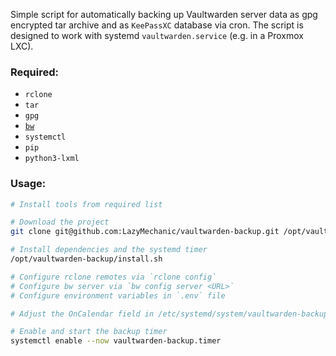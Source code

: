 Simple script for automatically backing up Vaultwarden server data as gpg encrypted tar archive and as `KeePassXC` database via cron.
The script is designed to work with systemd `vaultwarden.service` (e.g. in a Proxmox LXC).

### Required:
- `rclone`
- `tar`
- `gpg`
- [`bw`](https://bitwarden.com/help/cli/)
- `systemctl`
- `pip`
- `python3-lxml`

### Usage:
```bash
# Install tools from required list

# Download the project
git clone git@github.com:LazyMechanic/vaultwarden-backup.git /opt/vaultwarden-backup

# Install dependencies and the systemd timer
/opt/vaultwarden-backup/install.sh

# Configure rclone remotes via `rclone config`
# Configure bw server via `bw config server <URL>`
# Configure environment variables in `.env` file

# Adjust the OnCalendar field in /etc/systemd/system/vaultwarden-backup.timer if needed

# Enable and start the backup timer
systemctl enable --now vaultwarden-backup.timer
```